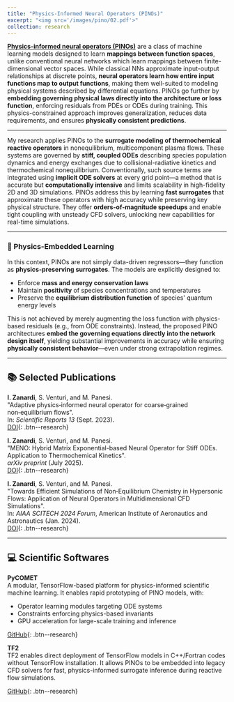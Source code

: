 ```yaml
---
title: "Physics-Informed Neural Operators (PINOs)"
excerpt: "<img src='/images/pino/02.pdf'>"
collection: research
---
```


[**Physics-informed neural operators (PINOs)**](https://arxiv.org/abs/2111.03794) are a class of machine learning models designed to learn **mappings between function spaces**, unlike conventional neural networks which learn mappings between finite-dimensional vector spaces. While classical NNs approximate input-output relationships at discrete points, **neural operators learn how entire input functions map to output functions**, making them well-suited to modeling physical systems described by differential equations. PINOs go further by **embedding governing physical laws directly into the architecture or loss function**, enforcing residuals from PDEs or ODEs during training. This physics-constrained approach improves generalization, reduces data requirements, and ensures **physically consistent predictions**.

---

My research applies PINOs to the **surrogate modeling of thermochemical reactive operators** in nonequilibrium, multicomponent plasma flows. These systems are governed by **stiff, coupled ODEs** describing species population dynamics and energy exchanges due to collisional-radiative kinetics and thermochemical nonequilibrium. Conventionally, such source terms are integrated using **implicit ODE solvers** at every grid point—a method that is accurate but **computationally intensive** and limits scalability in high-fidelity 2D and 3D simulations. PINOs address this by learning **fast surrogates** that approximate these operators with high accuracy while preserving key physical structure. They offer **orders-of-magnitude speedups** and enable tight coupling with unsteady CFD solvers, unlocking new capabilities for real-time simulations.

---

### 🔬 Physics-Embedded Learning

In this context, PINOs are not simply data-driven regressors—they function as **physics-preserving surrogates**. The models are explicitly designed to:
- Enforce **mass and energy conservation laws**
- Maintain **positivity** of species concentrations and temperatures
- Preserve the **equilibrium distribution function** of species' quantum energy levels

This is not achieved by merely augmenting the loss function with physics-based residuals (e.g., from ODE constraints). Instead, the proposed PINO architectures **embed the governing equations directly into the network design itself**, yielding substantial improvements in accuracy while ensuring **physically consistent behavior**—even under strong extrapolation regimes.

---

## 📚 Selected Publications

**I. Zanardi**, S. Venturi, and M. Panesi.  
"Adaptive physics‑informed neural operator for coarse‑grained non‑equilibrium flows".  
In: *Scientific Reports 13* (Sept. 2023).  
[DOI](https://doi.org/10.1038/s41598-023-41039-y){: .btn--research}

**I. Zanardi**, S. Venturi, and M. Panesi.  
"MENO: Hybrid Matrix Exponential-based Neural Operator for Stiff ODEs. Application to Thermochemical Kinetics".  
*arXiv preprint* (July 2025).  
[DOI](https://doi.org/10.48550/arXiv.2507.14341){: .btn--research}

**I. Zanardi**, S. Venturi, and M. Panesi.  
"Towards Efficient Simulations of Non‑Equilibrium Chemistry in Hypersonic Flows: Application of Neural Operators in Multidimensional CFD Simulations".  
In: *AIAA SCITECH 2024 Forum*, American Institute of Aeronautics and Astronautics (Jan. 2024).  
[DOI](https://doi.org/10.2514/6.2024-0773){: .btn--research}

---

## 💻 Scientific Softwares

**PyCOMET**  
A modular, TensorFlow-based platform for physics-informed scientific machine learning. It enables rapid prototyping of PINO models, with:
- Operator learning modules targeting ODE systems
- Constraints enforcing physics-based invariants
- GPU acceleration for large-scale training and inference

[GitHub](https://github.com/ivanZanardi/pycomet){: .btn--research}

**TF2**  
TF2 enables direct deployment of TensorFlow models in C++/Fortran codes without TensorFlow installation. It allows PINOs to be embedded into legacy CFD solvers for fast, physics-informed surrogate inference during reactive flow simulations.

[GitHub](https://github.com/ivanZanardi/tf2){: .btn--research}
